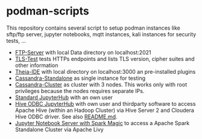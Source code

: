 # podman-scripts
This repository contains several script to setup podman instances like sftp/ftp server, 
jupyter notebooks, mqtt instances, kali instances for security tests, ...

- [FTP-Server](ftp/runFTPServer.sh) with local Data directory on localhost:2021
- [TLS-Test](ssl/testssl.sh) tests HTTPs endpoints and lists TLS version, cipher suites and other information
- [Theia-IDE](theia/runTheiaIDE.sh) with local directory on localhost:3000 an pre-installed plugins
- [Cassandra-Standalone](cassandra/start.sh) as single instance for testing
- [Cassandra-Cluster](cassandra/start-cluster.sh) as cluster with 3 nodes. This works only with root privileges because the nodes requires separate IPs.
- [Standard JupyterHub](jupyter/jupyter-standard/start.sh) with an own user
- [Hive ODBC JupyterHub](jupyter/jupyter-odbc/start.sh) with own user and
thirdparty software to access Apache Hive (within an Hadoop Cluster) via Hive Server 2 and Cloudera Hive ODBC driver. See also [README.md](jupyter/jupyter-odbc/README.md).
- [Jupyter Notebook Server with Spark Magic](jupyter/jupyter-sparkmagic/start.sh) to access a Apache Spark Standalone Cluster via Apache Livy
